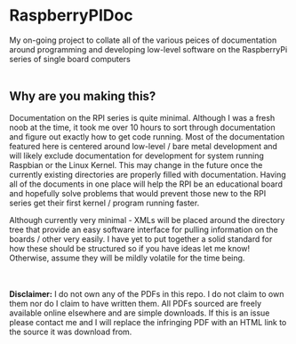 # RaspberryPIDoc
My on-going project to collate all of the various peices of documentation around programming and developing low-level software on the RaspberryPi series of single board computers
<br>
<br>
<h2>Why are you making this?</h2>
<p>
Documentation on the RPI series is quite minimal. Although I was a fresh noob at the time, it took me over 10 hours to sort through documentation and figure out exactly how to get code running. Most of the documentation featured here is centered around low-level / bare metal development and will likely exclude documentation for development for system running Raspbian or the Linux Kernel. This may change in the future once the currently existing directories are properly filled with documentation. Having all of the documents in one place will help the RPI be an educational board and hopefully solve problems that would prevent those new to the RPI series get their first kernel / program running faster.
</p>
<p>
  Although currently very minimal - XMLs will be placed around the directory tree that provide an easy software interface for pulling information on the boards / other very easily. I have yet to put together a solid standard for how these should be structured so if you have ideas let me know! Otherwise, assume they will be mildly volatile for the time being.
</p>
<br>
<br>
<b>Disclaimer:</b> I do not own any of the PDFs in this repo. I do not claim to own them nor do I claim to have written them. All PDFs sourced are freely available online elsewhere and are simple downloads. If this is an issue please contact me and I will replace the infringing PDF with an HTML link to the source it was download from.
